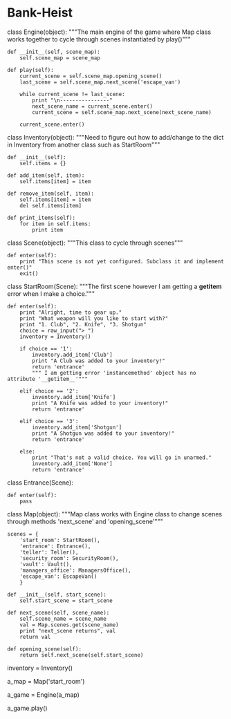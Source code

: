 # Bank-Heist

class Engine(object):
	"""The main engine of the game where Map class works together to cycle through scenes instantiated by play()"""
	
	def __init__(self, scene_map):
		self.scene_map = scene_map
		
	def play(self):
		current_scene = self.scene_map.opening_scene()
		last_scene = self.scene_map.next_scene('escape_van')
		
		while current_scene != last_scene:
			print "\n----------------"
			next_scene_name = current_scene.enter()
			current_scene = self.scene_map.next_scene(next_scene_name)
			
		current_scene.enter()


class Inventory(object): 
"""Need to figure out how to add/change to the dict in Inventory from another class such as StartRoom"""
	
	def __init__(self):
		self.items = {}
	
	def add_item(self, item):
		self.items[item] = item
			
	def remove_item(self, item):
		self.items[item] = item
		del self.items[item]
		
	def print_items(self):
		for item in self.items:
			print item		


class Scene(object): 
	"""This class to cycle through scenes"""	
	
	def enter(self):
		print "This scene is not yet configured. Subclass it and implement enter()"
		exit()


class StartRoom(Scene):
	"""The first scene however I am getting a __getitem__ error when I make a choice."""

	def enter(self):
		print "Alright, time to gear up."
		print "What weapon will you like to start with?"
		print "1. Club", "2. Knife", "3. Shotgun"
		choice = raw_input("> ")
		inventory = Inventory()
		
		if choice == '1':
			inventory.add_item['Club']
			print "A Club was added to your inventory!"
			return 'entrance'
			""" I am getting error 'instancemethod' object has no attribute '__getitem__'"""
	
		elif choice == '2':
			inventory.add_item['Knife']
			print "A Knife was added to your inventory!"
			return 'entrance'
	
		elif choice == '3':
			inventory.add_item['Shotgun']
			print "A Shotgun was added to your inventory!"
			return 'entrance'
			
		else:
			print "That's not a valid choice. You will go in unarmed."
			inventory.add_item['None']
			return 'entrance'

class Entrance(Scene):
	
	def enter(self):
		pass
			
class Map(object):
	"""Map class works with Engine class to change scenes through methods 'next_scene' and 'opening_scene'"""

	scenes = {
	    'start_room': StartRoom(),
	    'entrance': Entrance(),
	    'teller': Teller(),
	    'security_room': SecurityRoom(),
	    'vault': Vault(),
	    'managers_office': ManagersOffice(),
	    'escape_van': EscapeVan()
	    }

	def __init__(self, start_scene):
		self.start_scene = start_scene
	
	def next_scene(self, scene_name):
		self.scene_name = scene_name
		val = Map.scenes.get(scene_name)
		print "next_scene returns", val
		return val
		
	def opening_scene(self):
		return self.next_scene(self.start_scene)
		
		
inventory = Inventory()

a_map = Map('start_room')

a_game = Engine(a_map)

a_game.play()
